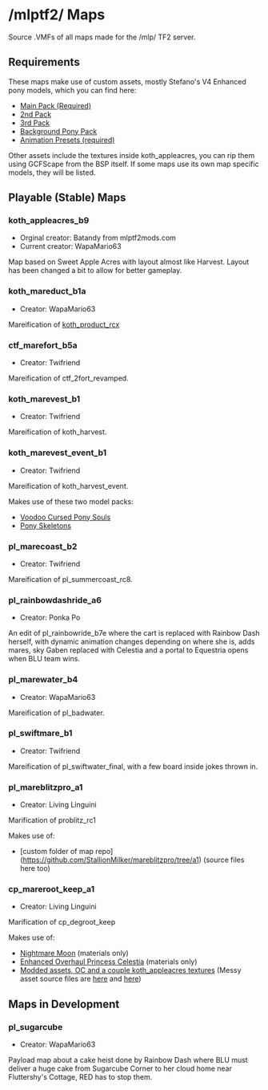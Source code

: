 # /mlptf2/ Maps
Source .VMFs of all maps made for the /mlp/ TF2 server.

## Requirements

These maps make use of custom assets, mostly Stefano's V4 Enhanced pony models, which you can find here:
* [Main Pack (Required)](https://www.deviantart.com/stefano96/art/DL-Enhanced-female-ponies-649617182)
* [2nd Pack](https://www.deviantart.com/stefano96/art/DL-Enhanced-Ponies-2nd-pack-664578914)
* [3rd Pack](https://www.deviantart.com/stefano96/art/DL-Enhanced-Ponies-3rd-pack-668723031)
* [Background Pony Pack](https://www.deviantart.com/stefano96/art/DL-Background-Ponies-Enhanced-Version-746786245)
* [Animation Presets (required)](https://www.deviantart.com/stefano96/art/DL-The-Puppet-Master-source-files-723722128)

Other assets include the textures inside koth_appleacres, you can rip them using GCFScape from the BSP itself. If some maps use its own map specific models, they will be listed.

## Playable (Stable) Maps

### koth_appleacres_b9
* Orginal creator: Batandy from mlptf2mods.com
* Current creator: WapaMario63

Map based on Sweet Apple Acres with layout almost like Harvest. Layout has been changed a bit to allow for better gameplay.

### koth_mareduct_b1a
* Creator: WapaMario63

Mareification of [koth_product_rcx](https://github.com/maxdup/koth_product)

### ctf_marefort_b5a
* Creator: Twifriend

Mareification of ctf_2fort_revamped.

### koth_marevest_b1
* Creator: Twifriend

Mareification of koth_harvest.

### koth_marevest_event_b1
* Creator: Twifriend

Mareification of koth_harvest_event.

Makes use of these two model packs:
* [Voodoo Cursed Pony Souls](https://www.deviantart.com/mlpstevepvb/art/Voodoo-Cursed-Pony-Souls-815412523)
* [Pony Skeletons](https://www.deviantart.com/beardeddoomguy/art/DL-Bone-v2-390915499)

### pl_marecoast_b2
* Creator: Twifriend

Mareification of pl_summercoast_rc8.

### pl_rainbowdashride_a6
* Creator: Ponka Po

An edit of pl_rainbowride_b7e where the cart is replaced with Rainbow Dash herself, with dynamic animation changes depending on where she is, adds mares, sky Gaben replaced with Celestia and a portal to Equestria opens when BLU team wins.

### pl_marewater_b4
* Creator: WapaMario63

Mareification of pl_badwater.

### pl_swiftmare_b1
* Creator: Twifriend

Mareification of pl_swiftwater_final, with a few board inside jokes thrown in.

### pl_mareblitzpro_a1
* Creator: Living Linguini

Marification of problitz_rc1

Makes use of:
* [custom folder of map repo] (https://github.com/StallionMilker/mareblitzpro/tree/a1) (source files here too)

### cp_mareroot_keep_a1
* Creator: Living Linguini

Marification of cp_degroot_keep

Makes use of:
* [Nightmare Moon](https://www.deviantart.com/beardeddoomguy/art/DL-Nightmare-Moon-491281528) (materials only)
* [Enhanced Overhaul Princess Celestia](https://www.deviantart.com/beardeddoomguy/art/DL-Enhanced-Overhaul-Princess-Celestia-746196574) (materials only)
* [Modded assets, OC and a couple koth_appleacres textures](https://github.com/StallionMilker/cp_marekeep/blob/a1_maintenance/custom.zip) (Messy asset source files are [here](https://github.com/StallionMilker/pony_npcs) and [here](https://github.com/StallionMilker/cp_marekeep/tree/main/raw))

## Maps in Development

### pl_sugarcube
* Creator: WapaMario63

Payload map about a cake heist done by Rainbow Dash where BLU must deliver a huge cake from Sugarcube Corner to her cloud home near Fluttershy's Cottage, RED has to stop them.
